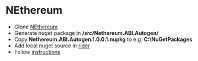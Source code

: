 # NEthereum
- Clone [NEthereum](https://github.com/Nethereum/Nethereum.git)
- Generate nuget package in **/src/Nethereum.ABI.Autogen/**
- Copy **Nethereum.ABI.Autogen.1.0.0.1.nupkg** to e.g. **C:\NuGetPackages**
- Add local nuget source in [rider](https://www.jetbrains.com/help/rider/Using_NuGet.html)
- Follow [instructions](https://nethereum.readthedocs.io/en/latest/nethereum-abi-autogen/)